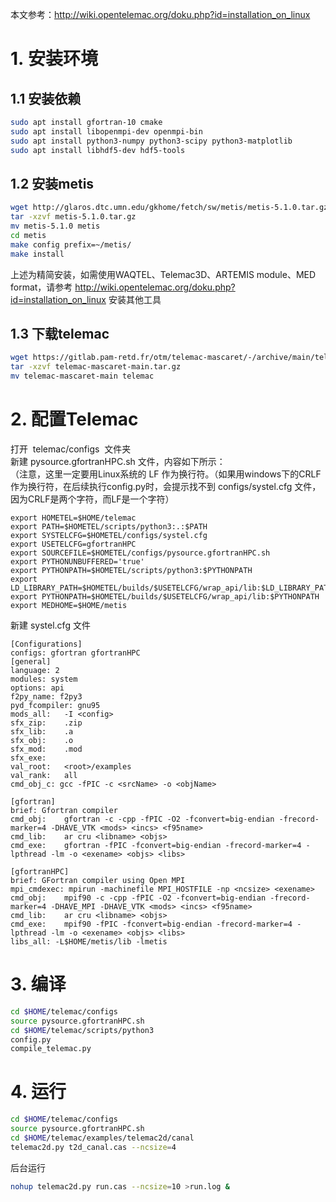 本文参考：http://wiki.opentelemac.org/doku.php?id=installation_on_linux

# 1. 安装环境
## 1.1 安装依赖
```bash
sudo apt install gfortran-10 cmake
sudo apt install libopenmpi-dev openmpi-bin
sudo apt install python3-numpy python3-scipy python3-matplotlib
sudo apt install libhdf5-dev hdf5-tools
```

## 1.2 安装metis
```bash
wget http://glaros.dtc.umn.edu/gkhome/fetch/sw/metis/metis-5.1.0.tar.gz
tar -xzvf metis-5.1.0.tar.gz
mv metis-5.1.0 metis
cd metis
make config prefix=~/metis/
make install
```
上述为精简安装，如需使用WAQTEL、Telemac3D、ARTEMIS module、MED format，请参考 http://wiki.opentelemac.org/doku.php?id=installation_on_linux 安装其他工具

## 1.3 下载telemac
```bash
wget https://gitlab.pam-retd.fr/otm/telemac-mascaret/-/archive/main/telemac-mascaret-main.tar.gz
tar -xzvf telemac-mascaret-main.tar.gz
mv telemac-mascaret-main telemac
```

# 2. 配置Telemac
打开  telemac/configs  文件夹  
新建 pysource.gfortranHPC.sh 文件，内容如下所示：  
（注意，这里一定要用Linux系统的 LF 作为换行符。（如果用windows下的CRLF作为换行符，在后续执行config.py时，会提示找不到 configs/systel.cfg 文件，因为CRLF是两个字符，而LF是一个字符）
```
export HOMETEL=$HOME/telemac
export PATH=$HOMETEL/scripts/python3:.:$PATH
export SYSTELCFG=$HOMETEL/configs/systel.cfg
export USETELCFG=gfortranHPC
export SOURCEFILE=$HOMETEL/configs/pysource.gfortranHPC.sh
export PYTHONUNBUFFERED='true'
export PYTHONPATH=$HOMETEL/scripts/python3:$PYTHONPATH
export LD_LIBRARY_PATH=$HOMETEL/builds/$USETELCFG/wrap_api/lib:$LD_LIBRARY_PATH
export PYTHONPATH=$HOMETEL/builds/$USETELCFG/wrap_api/lib:$PYTHONPATH
export MEDHOME=$HOME/metis
```

新建 systel.cfg 文件
```
[Configurations]
configs: gfortran gfortranHPC
[general]
language: 2
modules: system
options: api
f2py_name: f2py3
pyd_fcompiler: gnu95
mods_all:   -I <config>
sfx_zip:    .zip
sfx_lib:    .a
sfx_obj:    .o
sfx_mod:    .mod
sfx_exe:
val_root:   <root>/examples
val_rank:   all
cmd_obj_c: gcc -fPIC -c <srcName> -o <objName>

[gfortran]
brief: Gfortran compiler
cmd_obj:    gfortran -c -cpp -fPIC -O2 -fconvert=big-endian -frecord-marker=4 -DHAVE_VTK <mods> <incs> <f95name>
cmd_lib:    ar cru <libname> <objs>
cmd_exe:    gfortran -fPIC -fconvert=big-endian -frecord-marker=4 -lpthread -lm -o <exename> <objs> <libs>

[gfortranHPC]
brief: GFortran compiler using Open MPI
mpi_cmdexec: mpirun -machinefile MPI_HOSTFILE -np <ncsize> <exename>
cmd_obj:    mpif90 -c -cpp -fPIC -O2 -fconvert=big-endian -frecord-marker=4 -DHAVE_MPI -DHAVE_VTK <mods> <incs> <f95name>
cmd_lib:    ar cru <libname> <objs>
cmd_exe:    mpif90 -fPIC -fconvert=big-endian -frecord-marker=4 -lpthread -lm -o <exename> <objs> <libs>
libs_all: -L$HOME/metis/lib -lmetis
```


# 3. 编译
```bash
cd $HOME/telemac/configs
source pysource.gfortranHPC.sh
cd $HOME/telemac/scripts/python3
config.py
compile_telemac.py
```

# 4. 运行
```bash
cd $HOME/telemac/configs
source pysource.gfortranHPC.sh
cd $HOME/telemac/examples/telemac2d/canal
telemac2d.py t2d_canal.cas --ncsize=4
```

后台运行
```bash
nohup telemac2d.py run.cas --ncsize=10 >run.log &
```
